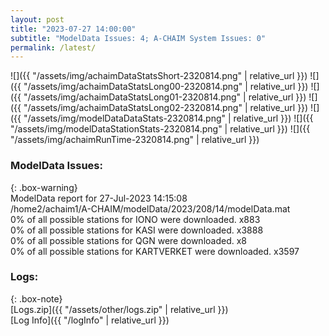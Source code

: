 ```yaml
---
layout: post
title: "2023-07-27 14:00:00"
subtitle: "ModelData Issues: 4; A-CHAIM System Issues: 0"
permalink: /latest/
---
```


![]({{ "/assets/img/achaimDataStatsShort-2320814.png" | relative_url }})
![]({{ "/assets/img/achaimDataStatsLong00-2320814.png" | relative_url }})
![]({{ "/assets/img/achaimDataStatsLong01-2320814.png" | relative_url }})
![]({{ "/assets/img/achaimDataStatsLong02-2320814.png" | relative_url }})
![]({{ "/assets/img/modelDataDataStats-2320814.png" | relative_url }})
![]({{ "/assets/img/modelDataStationStats-2320814.png" | relative_url }})
![]({{ "/assets/img/achaimRunTime-2320814.png" | relative_url }})


### ModelData Issues:  
  
{: .box-warning}  
 ModelData report for 27-Jul-2023 14:15:08   
 /home2/achaim1/A-CHAIM/modelData/2023/208/14/modelData.mat   
 0% of all possible stations for IONO were downloaded. x883   
 0% of all possible stations for KASI were downloaded. x3888   
 0% of all possible stations for QGN were downloaded. x8   
 0% of all possible stations for KARTVERKET were downloaded. x3597   
  


### Logs:  
  
{: .box-note}  
[Logs.zip]({{ "/assets/other/logs.zip" | relative_url }})  
[Log Info]({{ "/logInfo" | relative_url }})  
